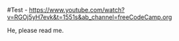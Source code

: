 #Test - https://www.youtube.com/watch?v=RGOj5yH7evk&t=1551s&ab_channel=freeCodeCamp.org

He, please read me.
